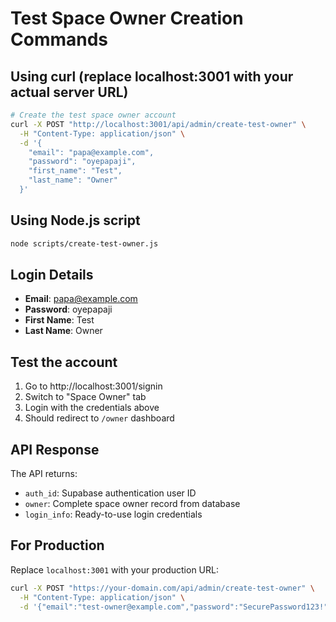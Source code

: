 # Test Space Owner Creation Commands

## Using curl (replace localhost:3001 with your actual server URL)

```bash
# Create the test space owner account
curl -X POST "http://localhost:3001/api/admin/create-test-owner" \
  -H "Content-Type: application/json" \
  -d '{
    "email": "papa@example.com",
    "password": "oyepapaji",
    "first_name": "Test", 
    "last_name": "Owner"
  }'
```

## Using Node.js script

```bash
node scripts/create-test-owner.js
```

## Login Details

- **Email**: papa@example.com  
- **Password**: oyepapaji
- **First Name**: Test
- **Last Name**: Owner

## Test the account

1. Go to http://localhost:3001/signin
2. Switch to "Space Owner" tab  
3. Login with the credentials above
4. Should redirect to `/owner` dashboard

## API Response

The API returns:
- `auth_id`: Supabase authentication user ID
- `owner`: Complete space owner record from database
- `login_info`: Ready-to-use login credentials

## For Production

Replace `localhost:3001` with your production URL:

```bash
curl -X POST "https://your-domain.com/api/admin/create-test-owner" \
  -H "Content-Type: application/json" \
  -d '{"email":"test-owner@example.com","password":"SecurePassword123!","first_name":"Test","last_name":"Owner"}'
```
